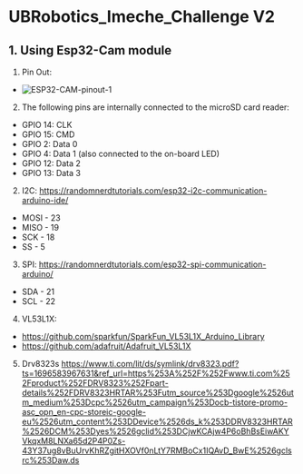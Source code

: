 # UBRobotics_Imeche_Challenge V2

## 1. Using Esp32-Cam module
1. Pin Out:
* ![ESP32-CAM-pinout-1](https://github.com/sysytwl/UBRobotics_Imeche_Challenge/assets/61526569/a11bcfe0-291e-4d84-baa4-a3f189bd8417)


2. The following pins are internally connected to the microSD card reader:
  - GPIO 14: CLK
  - GPIO 15: CMD
  - GPIO 2: Data 0
  - GPIO 4: Data 1 (also connected to the on-board LED)
  - GPIO 12: Data 2
  - GPIO 13: Data 3

2. I2C: https://randomnerdtutorials.com/esp32-i2c-communication-arduino-ide/
* MOSI - 23
* MISO - 19
* SCK - 18
* SS - 5
  
3. SPI: https://randomnerdtutorials.com/esp32-spi-communication-arduino/
* SDA	- 21
* SCL	- 22

4. VL53L1X: 
* https://github.com/sparkfun/SparkFun_VL53L1X_Arduino_Library
* https://github.com/adafruit/Adafruit_VL53L1X

5. Drv8323s https://www.ti.com/lit/ds/symlink/drv8323.pdf?ts=1696583967631&ref_url=https%253A%252F%252Fwww.ti.com%252Fproduct%252FDRV8323%252Fpart-details%252FDRV8323HRTAR%253Futm_source%253Dgoogle%2526utm_medium%253Dcpc%2526utm_campaign%253Docb-tistore-promo-asc_opn_en-cpc-storeic-google-eu%2526utm_content%253DDevice%2526ds_k%253DDRV8323HRTAR%2526DCM%253Dyes%2526gclid%253DCjwKCAjw4P6oBhBsEiwAKYVkqxM8LNXa65d2P4P0Zs-43Y37ug8vBuUrvKhRZgitHXOVf0nLtY7RMBoCx1IQAvD_BwE%2526gclsrc%253Daw.ds

